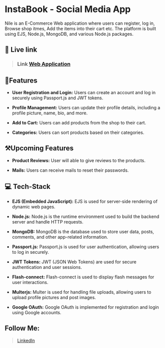 # InstaBook - Social Media App 

Nile is an E-Commerce Web application where users can register, log in, Browse shop itmes, Add the items into their cart etc. The platform is built using EJS, Node.js, MongoDB, and various Node.js packages.
## 🔗 Live link

> ### Link [Web Application](https://nile-ezvi.onrender.com)

## 📓Features

- **User Registration and Login:** Users can create an account and log in securely using Passport.js and JWT tokens.

- **Profile Management:** Users can update their profile details, including a profile picture, name, bio, and more.

- **Add to Cart:** Users can add products from the shop to their cart.

- **Categories:** Users can sort products based on their categories.

## ⚒️Upcoming Features

- **Product Reviews:** User will able to give reviews to the products.

- **Mails:** Users can receive mails to reset their passwords.


## 💻 Tech-Stack

- **EJS (Embedded JavaScript):** EJS is used for server-side rendering of dynamic web pages.

- **Node.js:** Node.js is the runtime environment used to build the backend server and handle HTTP requests.

- **MongoDB:** MongoDB is the database used to store user data, posts, comments, and other app-related information.

- **Passport.js:** Passport.js is used for user authentication, allowing users to log in securely.

- **JWT Tokens:** JWT (JSON Web Tokens) are used for secure authentication and user sessions.

- **Flash-connect:** Flash-connect is used to display flash messages for user interactions.

- **Multerjs:** Multer is used for handling file uploads, allowing users to upload profile pictures and post images.

- **Google OAuth:** Google OAuth is implemented for registration and login using Google accounts.

##  Follow Me:

> [LinkedIn](https://www.linkedin.com/in/yogesh-siwan-114699247/)